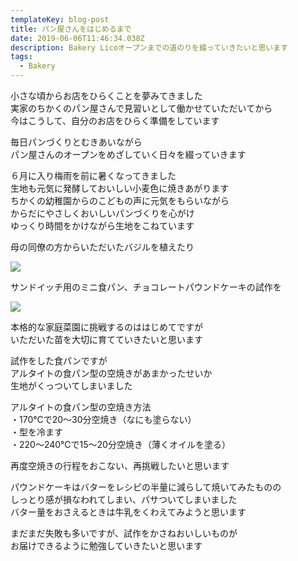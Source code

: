 ```yaml
---
templateKey: blog-post
title: パン屋さんをはじめるまで
date: 2019-06-06T11:46:34.038Z
description: Bakery Licoオープンまでの道のりを綴っていきたいと思います
tags:
  - Bakery
---
```

小さな頃からお店をひらくことを夢みてきました\
実家のちかくのパン屋さんで見習いとして働かせていただいてから\
今はこうして、自分のお店をひらく準備をしています



毎日パンづくりとむきあいながら\
パン屋さんのオープンをめざしていく日々を綴っていきます



６月に入り梅雨を前に暑くなってきました\
生地も元気に発酵しておいしい小麦色に焼きあがります\
ちかくの幼稚園からのこどもの声に元気をもらいながら\
からだにやさしくおいしいパンづくりを心がけ\
ゆっくり時間をかけながら生地をこねています



母の同僚の方からいただいたバジルを植えたり

![](/img/img_20190606_174434.jpg)

サンドイッチ用のミニ食パン、チョコレートパウンドケーキの試作を

![](/img/img_20190606_145423.jpg)



本格的な家庭菜園に挑戦するのははじめてですが\
いただいた苗を大切に育てていきたいと思います

試作をした食パンですが\
アルタイトの食パン型の空焼きがあまかったせいか\
生地がくっついてしまいました

アルタイトの食パン型の空焼き方法\
・170℃で20～30分空焼き（なにも塗らない）\
・型を冷ます\
・220～240℃で15～20分空焼き（薄くオイルを塗る）

再度空焼きの行程をおこない、再挑戦したいと思います

パウンドケーキはバターをレシピの半量に減らして焼いてみたものの\
しっとり感が損なわれてしまい、パサついてしまいました\
バター量をおさえるときは牛乳をくわえてみようと思います



まだまだ失敗も多いですが、試作をかさねおいしいものが\
お届けできるように勉強していきたいと思います
